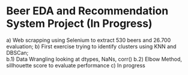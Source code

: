 # Beer EDA and Recommendation System Project (In Progress)
 a) Web scrapping using Selenium to extract 530 beers and 26.700 evaluation;
 b) First exercise trying to identify clusters using KNN and DBSCan;   
      b.1) Data Wrangling looking at dtypes, NaNs, corr()
      b.2) Elbow Method, sillhouette score to evaluate performance
 c) In progress
